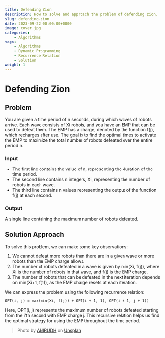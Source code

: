 ```yaml
---
title: Defending Zion
description: How to solve and approach the problem of defending zion.
slug: defending-zion
date: 2023-09-22 00:00:00+0000
image: cover.jpg
categories:
    - Algorithms
tags:
    - Algorithms
    - Dynamic Programming
    - Recurrence Relation
    - Solution
weight: 1
---
```


# Defending Zion

## Problem

You are given a time period of n seconds, during which waves of robots arrive. Each wave consists of Xi robots, and you have an EMP that can be used to defeat them. The EMP has a charge, denoted by the function f(j), which recharges after use. The goal is to find the optimal times to activate the EMP to maximize the total number of robots defeated over the entire period n.

### Input

- The first line contains the value of n, representing the duration of the time period.
- The second line contains n integers, Xi, representing the number of robots in each wave.
- The third line contains n values representing the output of the function f(j) at each second.

### Output

A single line containing the maximum number of robots defeated.

## Solution Approach

To solve this problem, we can make some key observations:

1. We cannot defeat more robots than there are in a given wave or more robots than the EMP charge allows.
2. The number of robots defeated in a wave is given by min(Xi, f(j)), where Xi is the number of robots in that wave, and f(j) is the EMP charge.
3. The number of robots that can be defeated in the next iteration depends on min(Xi+1, f(1)), as the EMP charge resets at each iteration.

We can express the problem using the following recurrence relation:

```
OPT(i, j) = max(min(Xi, f(j)) + OPT(i + 1, 1), OPT(i + 1, j + 1))
```

Here, OPT(i, j) represents the maximum number of robots defeated starting from the i'th second with EMP charge j. This recursive relation helps us find the optimal strategy for using the EMP throughout the time period.

> Photo by [ANIRUDH](https://unsplash.com/@lanirudhreddy?utm_source=unsplash&utm_medium=referral&utm_content=creditCopyText) on [Unsplah](https://unsplash.com/photos/UVa6OF2XXIc?utm_source=unsplash&utm_medium=referral&utm_content=creditCopyText)